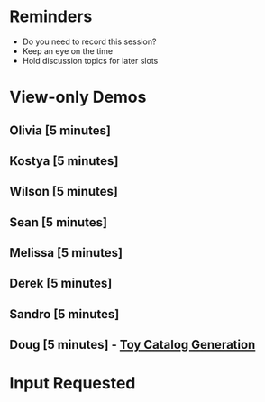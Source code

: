 # Reminders

- Do you need to record this session?
- Keep an eye on the time
- Hold discussion topics for later slots

# View-only Demos

## Olivia [5 minutes]
## Kostya [5 minutes]
## Wilson [5 minutes]
## Sean [5 minutes]
## Melissa [5 minutes]
## Derek [5 minutes]
## Sandro [5 minutes]
## Doug [5 minutes] - [Toy Catalog Generation](./catalog_generation.ipynb)


# Input Requested
